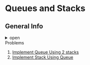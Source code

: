 # Queues and Stacks

## General Info
<details>
  <summary>open</summary

### Queue

|              | Throws Exception     | Returns special value |
|--------------|:--------------------:|:---------------------:|
| **Insert**   | add(e)               | offer(e)              |
| **Remove**   | remove()             | poll()                |
| **Examine**  | element()            | peek()                |

Also: `isEmpty()`, `size()`

Implementations: _**LinkedList**_, _**PriorityQueue**_

### Stack (class)

Methods: `peek()`, `pop()`, `push(e)`, `isEmpty()`, `size()`

</details

## Problems

1. [Implement Queue Using 2 stacks](https://github.com/LenarBad/interview-questions/blob/main/queues-stacks/implement-queue-using-two-stacks.java)
2. [Implement Stack Using Queue](https://github.com/LenarBad/interview-questions/blob/main/queues-stacks/implement-stack-using-queue.java)

